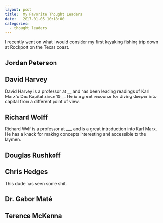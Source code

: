 ```yaml
---
layout: post
title:  My Favorite Thought Leaders
date:   2017-01-05 10:18:00
categories: 
  - thought leaders
---
```


I recently went on what I would consider my first kayaking fishing trip down at Rockport on the Texas coast.

## Jordan Peterson



## David Harvey

David Harvey is a professor at __ and has been leading readings of Karl Marx's Das Kapital since 19__. He is a great resource for diving deeper into capital from a different point of view.

## Richard Wolff

Richard Wolf is a professor at ___ and is a great introduction into Karl Marx. He has a knack for making concepts interesting and accessible to the laymen.

## Douglas Rushkoff



## Chris Hedges

This dude has seen some shit.

## Dr. Gabor Maté



## Terence McKenna